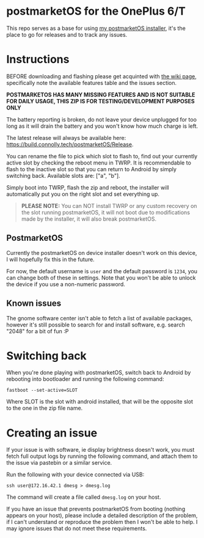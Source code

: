 # postmarketOS for the OnePlus 6/T

This repo serves as a base for using [my postmarketOS installer](https://gitlab.com/sdm845-mainline/pmtools/-/blob/master/makeinstaller.sh), it's the place to go for releases and to track any issues.

# Instructions
BEFORE downloading and flashing please get acquinted with [the wiki page](https://wiki.postmarketos.org/wiki/OnePlus_6_(oneplus-enchilada)), specifically note the available features table and the issues section.

**POSTMARKETOS HAS MANY MISSING FEATURES AND IS NOT SUITABLE FOR DAILY USAGE, THIS ZIP IS FOR TESTING/DEVELOPMENT PURPOSES ONLY**

The battery reporting is broken, do not leave your device unplugged for too long as it will drain the battery and you won't know how much charge is left.

The latest release will always be available here: https://build.connolly.tech/postmarketOS/Release.

You can rename the file to pick which slot to flash to, find out your currently active slot by checking the reboot menu in TWRP. It is recommendable to flash to the inactive slot so that you can return to Android by simply switching back. Available slots are: ["a", "b"].

Simply boot into TWRP, flash the zip and reboot, the installer will automatically put you on the right slot and set everything up.

> **PLEASE NOTE:** You can NOT install TWRP or any custom recovery on the slot running postmarketOS, it will not boot due to modifications made by the installer, it will also break postmarketOS.

## PostmarketOS

Currently the postmarketOS on device installer doesn't work on this device, I will hopefully fix this in the future.

For now, the default username is `user` and the default password is `1234`, you can change both of these in settings. Note that you won't be able to unlock the device if you use a non-numeric password.

## Known issues

The gnome software center isn't able to fetch a list of available packages, however it's still possible to search for and install software, e.g. search "2048" for a bit of fun :P

# Switching back
When you're done playing with postmarketOS, switch back to Android by rebooting into bootloader and running the following command:
```
fastboot --set-active=SLOT
```

Where SLOT is the slot with android installed, that will be the opposite slot to the one in the zip file name.

# Creating an issue

If your issue is with software, ie display brightness doesn't work, you must fetch full output logs by running the following command, and attach them to the issue via pastebin or a similar service.

Run the following with your device connected via USB:
```
ssh user@172.16.42.1 dmesg > dmesg.log
```

The command will create a file called `dmesg.log` on your host.

If you have an issue that prevents postmarketOS from booting (nothing appears on your host), please include a detailed description of the problem, if I can't understand or reproduce the problem then I won't be able to help. I may ignore issues that do not meet these requirements.